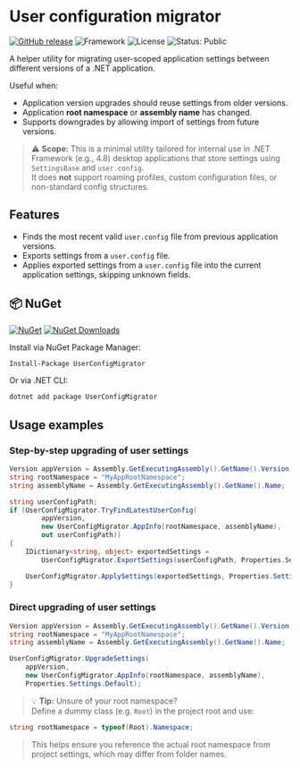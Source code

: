 # User configuration migrator

[![GitHub release](https://img.shields.io/github/v/release/aleivaswe/user_config_migrator.svg)](https://github.com/aleivaswe/user_config_migrator/releases)
![Framework](https://img.shields.io/badge/.NET_Framework-4.8-blue)
![License](https://img.shields.io/badge/license-MIT-green)
![Status: Public](https://img.shields.io/badge/status-public-brightgreen)

A helper utility for migrating user-scoped application settings between different versions of a .NET application.

Useful when:
- Application version upgrades should reuse settings from older versions.
- Application **root namespace** or **assembly name** has changed.
- Supports downgrades by allowing import of settings from future versions.

> ⚠️ **Scope:** This is a minimal utility tailored for internal use in .NET Framework (e.g., 4.8) desktop applications that store settings using `SettingsBase` and `user.config`.  
It does **not** support roaming profiles, custom configuration files, or non-standard config structures.

## Features

- Finds the most recent valid `user.config` file from previous application versions.
- Exports settings from a `user.config` file.
- Applies exported settings from a `user.config` file into the current application settings, skipping unknown fields.

## 📦 NuGet

[![NuGet](https://img.shields.io/nuget/v/UserConfigMigrator.svg)](https://www.nuget.org/packages/UserConfigMigrator)
[![NuGet Downloads](https://img.shields.io/nuget/dt/UserConfigMigrator.svg)](https://www.nuget.org/packages/UserConfigMigrator)

Install via NuGet Package Manager:
```bash
Install-Package UserConfigMigrator
```

Or via .NET CLI:
```bash
dotnet add package UserConfigMigrator
```

## Usage examples

### Step-by-step upgrading of user settings
```csharp
Version appVersion = Assembly.GetExecutingAssembly().GetName().Version;
string rootNamespace = "MyAppRootNamespace";
string assemblyName = Assembly.GetExecutingAssembly().GetName().Name;

string userConfigPath;
if (UserConfigMigrator.TryFindLatestUserConfig(
        appVersion,
        new UserConfigMigrator.AppInfo(rootNamespace, assemblyName),
        out userConfigPath))
{
    IDictionary<string, object> exportedSettings =
        UserConfigMigrator.ExportSettings(userConfigPath, Properties.Settings.Default);

    UserConfigMigrator.ApplySettings(exportedSettings, Properties.Settings.Default);
}
```

### Direct upgrading of user settings
```csharp
Version appVersion = Assembly.GetExecutingAssembly().GetName().Version;
string rootNamespace = "MyAppRootNamespace";
string assemblyName = Assembly.GetExecutingAssembly().GetName().Name;

UserConfigMigrator.UpgradeSettings(
    appVersion,
    new UserConfigMigrator.AppInfo(rootNamespace, assemblyName),
    Properties.Settings.Default);
```

> 💡 **Tip:** Unsure of your root namespace?  
> Define a dummy class (e.g. `Root`) in the project root and use:

```csharp
string rootNamespace = typeof(Root).Namespace;
```
> This helps ensure you reference the actual root namespace from project settings, which may differ from folder names.
